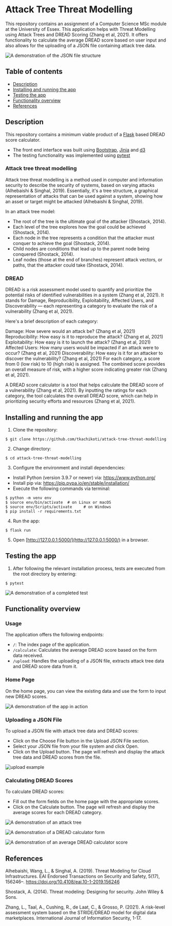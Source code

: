 # Attack Tree Threat Modelling




This repository contains an assignment of a Computer Science MSc module at the University of Essex. This application helps with Threat Modelling using Attack Trees and DREAD Scoring (Zhang et al, 2021). It offers functionality to calculate the average DREAD score based on user input and also allows for the uploading of a JSON file containing attack tree data.

![A demonstration of the JSON file structure](https://tkachikoti-cloud-object-storage.ams3.digitaloceanspaces.com/images/github/attack-tree-threat-modelling/json_structure.png)

## Table of contents


- [Description](#description)
- [Installing and running the app](#installing-and-running-the-app)
- [Testing the app](#testing-the-app)
- [Functionality overview](#functionality-overview)
- [References](#references)

## Description


This repository contains a minimum viable product of a [Flask](https://github.com/pallets/flask) based DREAD score calculator.
- The front end interface was built using [Bootstrap](https://github.com/twbs/bootstrap), [Jinja](https://github.com/pallets/jinja) and [d3](https://github.com/d3/d3)
- The testing functionality was implemented using [pytest](https://github.com/pytest-dev/pytest)

### Attack tree threat modelling
Attack tree threat modelling is a method used in computer and information security to describe the security of systems, based on varying attacks (Alhebaishi & Singhal, 2019). Essentially, it's a tree structure, a graphical representation of attacks that can be used against a system, showing how an asset or target might be attacked (Alhebaishi & Singhal, 2019).

In an attack tree model:

- The root of the tree is the ultimate goal of the attacker (Shostack, 2014).
- Each level of the tree explores how the goal could be achieved (Shostack, 2014).
- Each node in the tree represents a condition that the attacker must conquer to achieve the goal (Shostack, 2014).
- Child nodes are conditions that lead up to the parent node being conquered (Shostack, 2014).
- Leaf nodes (those at the end of branches) represent attack vectors, or paths, that the attacker could take (Shostack, 2014).

### DREAD

DREAD is a risk assessment model used to quantify and prioritize the potential risks of identified vulnerabilities in a system (Zhang et al, 2021). It stands for Damage, Reproducibility, Exploitability, Affected Users, and Discoverability — each representing a category to evaluate the risk of a vulnerability (Zhang et al, 2021).

Here's a brief description of each category:

Damage: How severe would an attack be? (Zhang et al, 2021)
Reproducibility: How easy is it to reproduce the attack? (Zhang et al, 2021)
Exploitability: How easy is it to launch the attack? (Zhang et al, 2021)
Affected Users: How many users would be impacted if an attack were to occur? (Zhang et al, 2021)
Discoverability: How easy is it for an attacker to discover the vulnerability? (Zhang et al, 2021)
For each category, a score from 0 (low risk) to 10 (high risk) is assigned. The combined score provides an overall measure of risk, with a higher score indicating greater risk (Zhang et al, 2021).

A DREAD score calculator is a tool that helps calculate the DREAD score of a vulnerability (Zhang et al, 2021). By inputting the ratings for each category, the tool calculates the overall DREAD score, which can help in prioritizing security efforts and resources (Zhang et al, 2021).

## Installing and running the app


1. Clone the repository:

```
$ git clone https://github.com/tkachikoti/attack-tree-threat-modelling
```

2. Change directory:

```
$ cd attack-tree-threat-modelling
```

3. Configure the environment and install dependencies:

- Install Python (version 3.9.7 or newer) via: https://www.python.org/
- Install pip via: https://pip.pypa.io/en/stable/installation/
- Execute the following commands via terminal:
```
$ python -m venv env
$ source env/bin/activate  # on Linux or macOS
$ source env/Scripts/activate     # on Windows
$ pip install -r requirements.txt
```

4. Run the app:

```
$ flask run
```

5. Open [http://127.0.0.1:5000/](http://127.0.0.1:5000/) in a browser.

## Testing the app

1. After following the relevant installation process, tests are executed from the root directory by entering:

```
$ pytest
```
![A demonstration of a completed test](https://tkachikoti-cloud-object-storage.ams3.digitaloceanspaces.com/images/github/attack-tree-threat-modelling/upload_screen.png)

## Functionality overview


### Usage

The application offers the following endpoints:

- ```/```: The index page of the application.
- ```/calculate```: Calculates the average DREAD score based on the form data received.
- ```/upload```: Handles the uploading of a JSON file, extracts attack tree data and DREAD score data from it.


### Home Page

On the home page, you can view the existing data and use the form to input new DREAD scores.

![A demonstration of the app in action](https://tkachikoti-cloud-object-storage.ams3.digitaloceanspaces.com/images/github/attack-tree-threat-modelling/app_demo.gif)

### Uploading a JSON File
To upload a JSON file with attack tree data and DREAD scores:

- Click on the Choose File button in the Upload JSON File section.
- Select your JSON file from your file system and click Open.
- Click on the Upload button. The page will refresh and display the attack tree data and DREAD scores from the file.

![upload example](https://tkachikoti-cloud-object-storage.ams3.digitaloceanspaces.com/images/github/attack-tree-threat-modelling/upload_screen.png)

### Calculating DREAD Scores

To calculate DREAD scores:

- Fill out the form fields on the home page with the appropriate scores.
- Click on the Calculate button. The page will refresh and display the average scores for each DREAD category.

![A demonstration of an attack tree](https://tkachikoti-cloud-object-storage.ams3.digitaloceanspaces.com/images/github/attack-tree-threat-modelling/attack_tree.png)

![A demonstration of a DREAD calculator form](https://tkachikoti-cloud-object-storage.ams3.digitaloceanspaces.com/images/github/attack-tree-threat-modelling/dread_calc_form.png)

![A demonstration of an average DREAD calculator score](https://tkachikoti-cloud-object-storage.ams3.digitaloceanspaces.com/images/github/attack-tree-threat-modelling/avg_score.png)

## References

Alhebaishi, Wang, L., & Singhal, A. (2019). Threat Modeling for Cloud Infrastructures. EAI Endorsed Transactions on Security and Safety, 5(17), 156246–. https://doi.org/10.4108/eai.10-1-2019.156246

Shostack, A. (2014). Threat modeling: Designing for security. John Wiley & Sons.

Zhang, L., Taal, A., Cushing, R., de Laat, C., & Grosso, P. (2021). A risk-level assessment system based on the STRIDE/DREAD model for digital data marketplaces. International Journal of Information Security, 1-17.